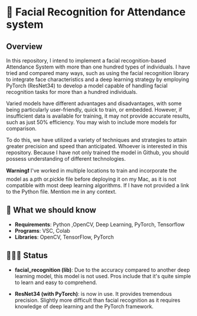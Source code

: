 # 🙈 Facial Recognition for Attendance system

## Overview
In this repository, I intend to implement a facial recognition-based Attendance System with more than one hundred types of individuals. I have tried and compared many ways, such as using the facial recognition library to integrate face characteristics and a deep learning strategy by employing PyTorch (ResNet34) to develop a model capable of handling facial recognition tasks for more than a hundred individuals.

Varied models have different advantages and disadvantages, with some being particularly user-friendly, quick to train, or embedded. However, if insufficient data is available for training, it may not provide accurate results, such as just 50% efficiency. You may wish to include more models for comparison.

To do this, we have utilized a variety of techniques and strategies to attain greater precision and speed than anticipated. Whoever is interested in this repository. Because I have not only trained the model in Github, you should possess understanding of different technologies.

**Warning❗️** I've worked in multiple locations to train and incorporate the model as a.pth or.pickle file before deploying it on my Mac, as it is not compatible with most deep learning algorithms. If I have not provided a link to the Python file. Mention me in any context.

## 🧠 What we should know
- **Requirements**: Python ,OpenCV, Deep Learning, PyTorch, Tensorflow
- **Programs**: VSC, Colab
- **Libraries**: OpenCV, TensorFlow, PyTorch 

## 👩🏼‍💻 Status
- **facial_recognition (lib)**: Due to the accuracy compared to another deep learning model, this model is not used. Pros include that it's quite simple to learn and easy to comprehend.

- **ResNet34 (with PyTorch)**: is now in use. It provides tremendous precision. Slightly more difficult than facial recognition as it requires knowledge of deep learning and the PyTorch framework.